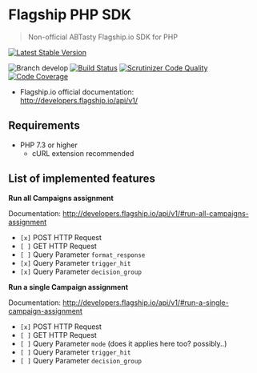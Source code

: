 # Flagship PHP SDK
> Non-official ABTasty Flagship.io SDK for PHP

[![Latest Stable Version](https://img.shields.io/packagist/v/wcomnisky/flagship-php-sdk.svg?style=flat-square)](https://packagist.org/packages/wcomnisky/flagship-php-sdk)

![Branch develop](https://img.shields.io/badge/branch-develop-brightgreen.svg?style=flat-square)
[![Build Status](https://img.shields.io/travis/wcomnisky/flagship-php-sdk/develop.svg?style=flat-square)](https://travis-ci.org/wcomnisky/flagship-php-sdk)
[![Scrutinizer Code Quality](https://img.shields.io/scrutinizer/g/wcomnisky/flagship-php-sdk/develop.svg?style=flat-square)](https://scrutinizer-ci.com/g/wcomnisky/flagship-php-sdk/?branch=develop)
[![Code Coverage](https://img.shields.io/scrutinizer/coverage/g/wcomnisky/flagship-php-sdk/develop.svg?style=flat-square)](https://scrutinizer-ci.com/g/wcomnisky/flagship-php-sdk/?branch=develop)

* Flagship.io official documentation:  
  http://developers.flagship.io/api/v1/

## Requirements

* PHP 7.3 or higher
  * cURL extension recommended
  
## List of implemented features

**Run all Campaigns assignment**

Documentation: http://developers.flagship.io/api/v1/#run-all-campaigns-assignment

* `[x]` POST HTTP Request
* `[ ]` GET HTTP Request
* `[ ]` Query Parameter `format_response`
* `[x]` Query Parameter `trigger_hit`
* `[x]` Query Parameter `decision_group`

**Run a single Campaign assignment**

Documentation: http://developers.flagship.io/api/v1/#run-a-single-campaign-assignment

* `[x]` POST HTTP Request
* `[ ]` GET HTTP Request
* `[ ]` Query Parameter `mode` (does it applies here too? possibly..)
* `[ ]` Query Parameter `trigger_hit`
* `[ ]` Query Parameter `decision_group`
